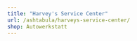 ```yaml
---
title: "Harvey's Service Center"
url: /ashtabula/harveys-service-center/
shop: Autowerkstatt
---
```


